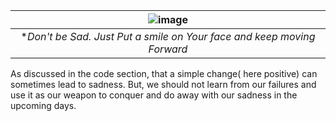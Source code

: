 


| ![image](https://github.com/Riddhiman2005/Coding-Repositories/assets/130882317/f76e4766-00bd-450a-b97b-6577434950a7) | 
|:--:| 
| **Don't be Sad. Just Put a smile on Your face and keep moving Forward* |



As discussed in the code section, that a simple change( here positive) can sometimes lead to sadness. But, we should not learn from our failures and use it as our weapon to 
conquer and do away with our sadness in the upcoming days.

